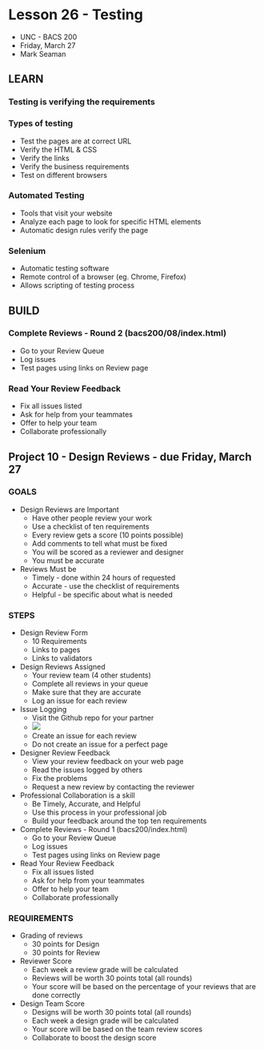# Lesson 26 - Testing
* UNC - BACS 200
* Friday, March 27
* Mark Seaman


## LEARN

### Testing is verifying the requirements

### Types of testing
* Test the pages are at correct URL
* Verify the HTML & CSS
* Verify the links
* Verify the business requirements
* Test on different browsers

### Automated Testing
* Tools that visit your website
* Analyze each page to look for specific HTML elements
* Automatic design rules verify the page

### Selenium
* Automatic testing software
* Remote control of a browser (eg. Chrome, Firefox)
* Allows scripting of testing process


## BUILD

### Complete Reviews - Round 2 (bacs200/08/index.html)
* Go to your Review Queue
* Log issues
* Test pages using links on Review page

### Read Your Review Feedback
* Fix all issues listed
* Ask for help from your teammates
* Offer to help your team 
* Collaborate professionally


## Project 10 - Design Reviews - due Friday, March 27

### GOALS
* Design Reviews are Important
    * Have other people review your work
    * Use a checklist of ten requirements
    * Every review gets a score (10 points possible)
    * Add comments to tell what must be fixed
    * You will be scored as a reviewer and designer
    * You must be accurate
* Reviews Must be 
    * Timely - done within 24 hours of requested
    * Accurate - use the checklist of requirements
    * Helpful - be specific about what is needed

### STEPS
* Design Review Form
    * 10 Requirements
    * Links to pages
    * Links to validators
* Design Reviews Assigned
    * Your review team (4 other students)
    * Complete all reviews in your queue
    * Make sure that they are accurate
    * Log an issue for each review
* Issue Logging
    * Visit the Github repo for your partner
    * ![](img/issues.png)
    * Create an issue for each review
    * Do not create an issue for a perfect page
* Designer Review Feedback
    * View your review feedback on your web page
    * Read the issues logged by others
    * Fix the problems
    * Request a new review by contacting the reviewer
* Professional Collaboration is a skill
    * Be Timely, Accurate, and Helpful
    * Use this process in your professional job
    * Build your feedback around the top ten requirements
* Complete Reviews - Round 1 (bacs200/index.html)
    * Go to your Review Queue
    * Log issues
    * Test pages using links on Review page
* Read Your Review Feedback
    * Fix all issues listed
    * Ask for help from your teammates
    * Offer to help your team 
    * Collaborate professionally

### REQUIREMENTS
* Grading of reviews
    * 30 points for Design
    * 30 points for Review
* Reviewer Score
    * Each week a review grade will be calculated
    * Reviews will be worth 30 points total (all rounds)
    * Your score will be based on the percentage of your reviews that are done correctly
* Design Team Score
    * Designs will be worth 30 points total (all rounds)
    * Each week a design grade will be calculated
    * Your score will be based on the team review scores
    * Collaborate to boost the design score
    

